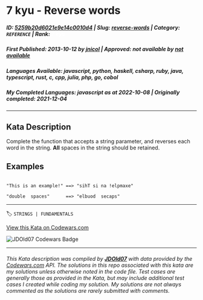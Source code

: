 # 7 kyu - Reverse words

##### **ID**: [5259b20d6021e9e14c0010d4](https://www.codewars.com/kata/5259b20d6021e9e14c0010d4) | **Slug**: [reverse-words](https://www.codewars.com/kata/5259b20d6021e9e14c0010d4) | **Category**: `REFERENCE` | **Rank**: <span style="color:white">7 kyu</span>

##### **First Published**: 2013-10-12 ***by*** [jnicol](https://www.codewars.com/users/jnicol) | **Approved**: *not available* ***by*** [*not available*](*https://www.codewars.com*)

##### **Languages Available**: javascript, python, haskell, csharp, ruby, java, typescript, rust, c, cpp, julia, php, go, cobol

##### **My Completed Languages**: javascript ***as at*** 2022-10-08 | **Originally completed**: 2021-12-04

---

## Kata Description


Complete the function that accepts a string parameter, and reverses each word in the string. **All** spaces in the string should be retained.



## Examples

```

"This is an example!" ==> "sihT si na !elpmaxe"

"double  spaces"      ==> "elbuod  secaps"

```

---


🏷 `STRINGS | FUNDAMENTALS`


[View this Kata on Codewars.com](https://www.codewars.com/kata/5259b20d6021e9e14c0010d4)

![](https://www.codewars.com/users/jdold07/badges/large "JDOld07 Codewars Badge")

---

###### *This Kata description was compiled by [**JDOld07**](https://tpstech.dev) with data provided by the [Codewars.com](https://www.codewars.com) API.  The solutions in this repo associated with this kata are my solutions unless otherwise noted in the code file.  Test cases are generally those as provided in the Kata, but may include additional test cases I created while coding my solution.  My solutions are not always commented as the solutions are rarely submitted with comments.*
